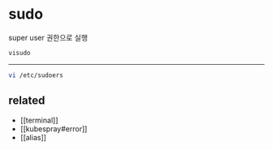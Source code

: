 # sudo

super user 권한으로 실행

```sh
visudo
```
---
```sh
vi /etc/sudoers
```

## related
- [[terminal]]
- [[kubespray#error]]
- [[alias]]
